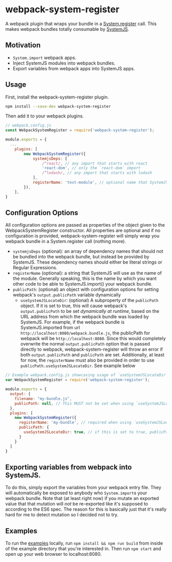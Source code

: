 # webpack-system-register
A webpack plugin that wraps your bundle in a [System.register](https://github.com/ModuleLoader/es6-module-loader/wiki/System.register-Explained) call. This makes webpack bundles totally consumable by [SystemJS](https://github.com/systemjs/systemjs).

## Motivation
- `System.import` webpack apps.
- Inject SystemJS modules into webpack bundles.
- Export variables from webpack apps into SystemJS apps.

## Usage
First, install the webpack-system-register plugin.
```bash
npm install --save-dev webpack-system-register
```

Then add it to your webpack plugins.
```js
// webpack.config.js
const WebpackSystemRegister = require('webpack-system-register');

module.exports = {
  ...
	plugins: [
		new WebpackSystemRegister({
			systemjsDeps: [
				/^react/, // any import that starts with react
				'react-dom', // only the `react-dom` import
				/^lodash/, // any import that starts with lodash
			],
			registerName: 'test-module', // optional name that SystemJS will know this bundle as.
		}),
	],
}
```

## Configuration Options
All configuration options are passed as properties of the object given to the WebpackSystemRegister constructor. All properties are optional and if no configuration is provided, webpack-system-register will simply wrap you webpack bundle in a System.register call (nothing more).

- `systemjsDeps` (optional): an array of dependency names that should not be bundled into the webpack bundle, but instead be provided by SystemJS. These dependency names should either be literal strings or Regular Expressions.
- `registerName` (optional): a string that SystemJS will use as the name of the module. Generally speaking, this is the name by which you want other code to be able to SystemJS.import() your webpack bundle.
- `publicPath`: (optional) an object with configuration options for setting webpack's `output.publicPath` variable dynamically
  - `useSystemJSLocateDir`: (optional) A subproperty of the `publicPath` object. If it is set to true, this will cause webpack's `output.publicPath` to be set *dynamically at runtime*, based on the URL address from which the webpack bundle was loaded by SystemJS. For example, if the webpack bundle is SystemJS.imported from url `http://localhost:8080/webpack.bundle.js`, the publicPath for webpack will be `http://localhost:8080`. Since this would completely overwrite the normal `output.publicPath` option that is passed directly to webpack, webpack-system-register will throw an error if both `output.publicPath` and `publicPath` are set. Additionally, at least for now, the `registerName` must also be provided in order to use `publicPath.useSystemJSLocateDir`. See example below
```js
// Example webpack.config.js showcasing usage of `useSystemJSLocateDir`
var WebpackSystemRegister = require('webpack-system-register');

module.exports = {
  output: {
    filename: "my-bundle.js",
    publicPath: null, // This MUST not be set when using `useSystemJSLocateDir`
  },
  plugins: [
    new WebpackSystemRegister({
      registerName: 'my-bundle', // required when using `useSystemJSLocateDir`
      publicPath: {
        useSystemJSLocateDir: true, // if this is set to true, publicPath must be omitted and registerName must be provided
      }
    }
  ]
}
```
 
## Exporting variables from webpack into SystemJS.
To do this, simply export the variables from your webpack entry file. They will automatically be exposed to anybody who `System.import`s your webpack bundle. Note that (at least right now) if you mutate an exported value that that mutation will *not* be re-exported like it's supposed to according to the ES6 spec. The reason for this is basically just that it's really hard for me to detect mutation so I decided not to try.

## Examples
To run the [examples](https://github.com/CanopyTax/webpack-system-register/tree/master/examples) locally, run `npm install && npm run build` from inside of the example directory that you're interested in. Then run `npm start` and open up your web browser to localhost:8080.
